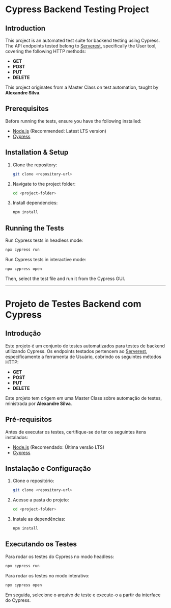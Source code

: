 # Cypress Backend Testing Project

## Introduction
This project is an automated test suite for backend testing using Cypress. The API endpoints tested belong to [Serverest](https://serverest.dev/#/), specifically the User tool, covering the following HTTP methods:

- **GET**
- **POST**
- **PUT**
- **DELETE**

This project originates from a Master Class on test automation, taught by **Alexandre Silva**.

## Prerequisites
Before running the tests, ensure you have the following installed:

- [Node.js](https://nodejs.org/) (Recommended: Latest LTS version)
- [Cypress](https://www.cypress.io/)

## Installation & Setup

1. Clone the repository:

   ```sh
   git clone <repository-url>
   ```

2. Navigate to the project folder:

   ```sh
   cd <project-folder>
   ```

3. Install dependencies:

   ```sh
   npm install
   ```

## Running the Tests

Run Cypress tests in headless mode:

```sh
npx cypress run
```

Run Cypress tests in interactive mode:

```sh
npx cypress open
```

Then, select the test file and run it from the Cypress GUI.

---

# Projeto de Testes Backend com Cypress

## Introdução
Este projeto é um conjunto de testes automatizados para testes de backend utilizando Cypress. Os endpoints testados pertencem ao [Serverest](https://serverest.dev/#/), especificamente a ferramenta de Usuário, cobrindo os seguintes métodos HTTP:

- **GET**
- **POST**
- **PUT**
- **DELETE**

Este projeto tem origem em uma Master Class sobre automação de testes, ministrada por **Alexandre Silva**.

## Pré-requisitos
Antes de executar os testes, certifique-se de ter os seguintes itens instalados:

- [Node.js](https://nodejs.org/) (Recomendado: Última versão LTS)
- [Cypress](https://www.cypress.io/)

## Instalação e Configuração

1. Clone o repositório:

   ```sh
   git clone <repository-url>
   ```

2. Acesse a pasta do projeto:

   ```sh
   cd <project-folder>
   ```

3. Instale as dependências:

   ```sh
   npm install
   ```

## Executando os Testes

Para rodar os testes do Cypress no modo headless:

```sh
npx cypress run
```

Para rodar os testes no modo interativo:

```sh
npx cypress open
```

Em seguida, selecione o arquivo de teste e execute-o a partir da interface do Cypress.

